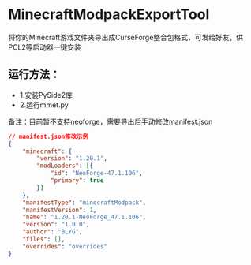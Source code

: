 # MinecraftModpackExportTool
将你的Minecraft游戏文件夹导出成CurseForge整合包格式，可发给好友，供PCL2等启动器一键安装
## 运行方法：
- 1.安装PySide2库
- 2.运行mmet.py

备注：目前暂不支持neoforge，需要导出后手动修改manifest.json
```json
// manifest.json修改示例
{
	"minecraft": {
		"version": "1.20.1",
		"modLoaders": [{
			"id": "NeoForge-47.1.106",
			"primary": true
		}]
	},
	"manifestType": "minecraftModpack",
	"manifestVersion": 1,
	"name": "1.20.1-NeoForge_47.1.106",
	"version": "1.0.0",
	"author": "BLYG",
	"files": [],
	"overrides": "overrides"
}
```
